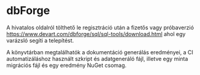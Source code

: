 # dbForge

A hivatalos oldalról tölthető le regisztráció után a fizetős vagy próbaverzió
https://www.devart.com/dbforge/sql/sql-tools/download.html ahol egy varázsló segíti a telepítést.

A könyvtárban megtalálhatók a dokumentáció generálás eredményei, a CI automatizáláshoz használt szkript és adatgeneráló fájl, illetve egy minta migrációs fájl és egy eredmény NuGet csomag.
